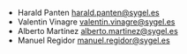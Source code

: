 - Harald Panten <harald.panten@sygel.es>
- Valentin Vinagre <valentin.vinagre@sygel.es>
- Alberto Martínez <alberto.martinez@sygel.es>
- Manuel Regidor <manuel.regidor@sygel.es>

